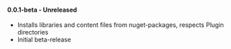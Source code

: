 #### 0.0.1-beta - Unreleased  
* Installs libraries and content files from nuget-packages, respects Plugin directories
* Initial beta-release
